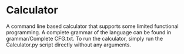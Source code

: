 # Calculator

A command line based calculator that supports some limited functional programming.
A complete grammar of the language can be found in grammar/Complete CFG.txt.
To run the calculator, simply run the Calculator.py script directly without any arguments.